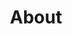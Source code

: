 ---
title: About
heading: About
links:
    - title: Funding
      url: about#funding
    - title: Team
      url: about#team
    - title: License and privacy policy
      url: about#license-and-privacy-policy
---